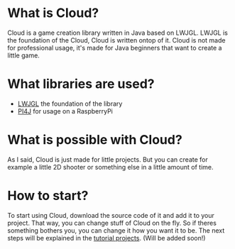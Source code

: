 # What is Cloud?
Cloud is a game creation library written in Java based on LWJGL.
LWJGL is the foundation of the Cloud, Cloud is written ontop of it.
Cloud is not made for professional usage, it's made for Java beginners that want to create a little game.


# What libraries are used?
- [LWJGL](https://lwjgl.com/) the foundation of the library
- [PI4J](https://pi4j.com/) for usage on a RaspberryPi

# What is possible with Cloud?
As I said, Cloud is just made for little projects.
But you can create for example a little 2D shooter or something else in a little amount of time.

# How to start?
To start using Cloud, download the source code of it and add it to your project. That way, you can change stuff of Cloud on the fly. So if theres something bothers you, you can change it how you want it to be.
The next steps will be explained in the [tutorial projects](). (Will be added soon!)
